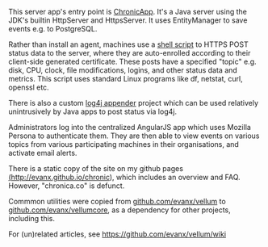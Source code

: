 
This server app's entry point is <a href="https://github.com/evanx/chronic/blob/master/src/chronic/app/ChronicApp.java">ChronicApp</a>. It's a Java server using the JDK's builtin HttpServer and HttpsServer. It uses EntityManager to save events e.g. to PostgreSQL.

Rather than install an agent, machines use a <a href="https://github.com/evanx/chronic/tree/master/src/chronic/web/sample/chronica.sh">shell script</a> to HTTPS POST status data to the server, where they are auto-enrolled according to their client-side generated certificate. These posts have a specified "topic" e.g. disk, CPU, clock, file modifications, logins, and other status data and metrics. This script uses standard Linux programs like df, netstat, curl, openssl etc.

There is also a custom <a href="https://github.com/evanx/chronic4j">log4j appender</a> project which can be used relatively unintrusively by Java apps to post status via log4j.

Administrators log into the centralized AngularJS app which uses Mozilla Persona to authenticate them. They are then able to view events on various topics from various participating machines in their organisations, and activate email alerts.

There is a static copy of the site on my github pages <a href="http://evanx.github.io/chronic">(http://evanx.github.io/chronic)</a>, which includes an overview and FAQ. However, "chronica.co" is defunct.

Commmon utilities were copied from <a href="https://github.com/evanx/vellum">github.com/evanx/vellum</a> to <a href="https://github.com/evanx/vellumcore">github.com/evanx/vellumcore</a>, as a dependency for other projects, including this.


For (un)related articles, see https://github.com/evanx/vellum/wiki
